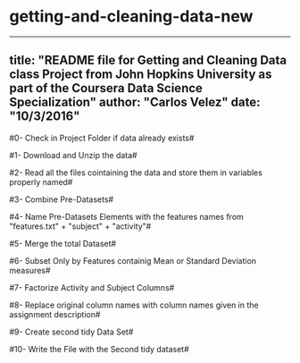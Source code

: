 # getting-and-cleaning-data-new
---
title: "README file for Getting and Cleaning Data class Project from John Hopkins University as part of the Coursera Data Science Specialization"
author: "Carlos Velez"
date: "10/3/2016"
---


#0- Check in Project Folder if data already exists#

#1- Download and Unzip the data#

#2- Read all the files cointaining the data and store them in variables properly named#

#3- Combine Pre-Datasets#

#4- Name Pre-Datasets Elements with the features names from "features.txt" + "subject" + "activity"#

#5- Merge the total Dataset#

#6- Subset Only by Features containig Mean or Standard Deviation measures#

#7- Factorize Activity and Subject Columns#

#8- Replace original column names with column names given in the assignment description#

#9- Create second tidy Data Set#

#10- Write the File with the Second tidy dataset#
